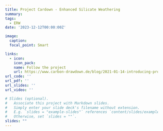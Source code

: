 ```yaml
---
title: Project Cardown - Enhanced Silicate Weathering
summary: 
tags:
  - ERW
date: '2023-12-12T00:00:00Z'

image:
  caption: 
  focal_point: Smart

links:
  - icon: 
    icon_pack: 
    name: Follow the project
    url: https://www.carbon-drawdown.de/blog/2021-01-14-introducing-project-carbdown
url_code: ''
url_pdf: ''
url_slides: ''
url_video: ''

# Slides (optional).
#   Associate this project with Markdown slides.
#   Simply enter your slide deck's filename without extension.
#   E.g. `slides = "example-slides"` references `content/slides/example-slides.md`.
#   Otherwise, set `slides = ""`.
slides: ""
---
```

